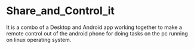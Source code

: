 # Share_and_Control_it

It is a combo of a Desktop and Android app working together to make a remote control out of the android phone for doing tasks on the pc running on linux operating system.

